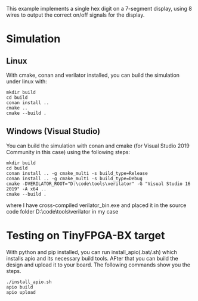 This example implements a single hex digit on a 7-segment display, using 8 wires to output the correct on/off signals for the display.

# Simulation 

## Linux

With cmake, conan and verilator installed, you can build the simulation under linux with:

    mkdir build
    cd build
    conan install ..
    cmake ..
    cmake --build .

## Windows (Visual Studio)

You can build the simulation with conan and cmake (for Visual Studio 2019 Community in this case) using the following steps:

    mkdir build
    cd build
    conan install .. -g cmake_multi -s build_type=Release
    conan install .. -g cmake_multi -s build_type=Debug
    cmake -DVERILATOR_ROOT="D:\code\tools\verilator" -G "Visual Studio 16 2019" -A x64 ..
    cmake --build .

where I have cross-compiled verilator_bin.exe and placed it in the source code folder D:\code\tools\verilator in my case

# Testing on TinyFPGA-BX target

With python and pip installed, you can run install_apio(.bat/.sh) which installs apio and its necessary build tools. AFter that you can build the design and upload it to your board.  The following commands show you the steps.

    ./install_apio.sh
    apio build
    apio upload
